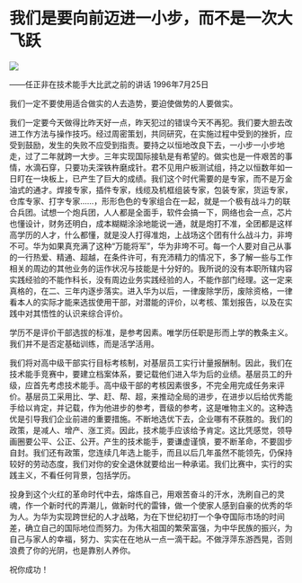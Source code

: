# 我们是要向前迈进一小步，而不是一次大飞跃
<img class="pv" src="https://api.visitor.plantree.me/visitor-badge/pv?namespace=plantree.me&key=renzhengfei-speeches/我们是要向前迈进一小步而不是一次大飞跃.md">


——任正非在技术能手大比武之前的讲话
1996年7月25日

我们一定不要使用适合做实的人去造势，要迫使做势的人要做实。

我们一定要今天做得比昨天好一点，昨天犯过的错误今天不再犯。我们要大胆去改进工作方法与操作技巧。经过周密策划，共同研究，在实施过程中受到的挫折，应受到鼓励，发生的失败不应受到指责。要持之以恒地改良下去，一小步一小步地走，过了二年就跨一大步。三年实现国际接轨是有希望的。做实也是一件艰苦的事情，水滴石穿，只要功夫深铁杵磨成针。君不见用户板测试组，持之以恒数年如一日盯在一块板上，已产生了巨大的成绩。我们这个时代需要的是专家，而不是万金油式的通才。焊接专家，插件专家，线缆及机框组装专家，包装专家，货运专家，仓库专家、打字专家……，形形色色的专家组合在一起，就是一个极有战斗力的联合兵团。试想一个炮兵团，人人都是全面手，软件会搞一下，网络也会一点，芯片也懂设计，财务还明白，成本糊糊涂涂地能说一通，就是炮打不准，全团都是这样高学历的人才，什么都懂，就是没人打得准炮，上战场这个团有什么战斗力，非垮不可。华为如果真充满了这种“万能将军”，华为非垮不可。每一个人要对自己从事的一行热爱、精通、超越，在条件许可，有充沛精力的情况下，多了解一些与工作相关的周边的其他业务的运作状况与技能是十分好的。我所说的没有本职所辖内容实践经验的不能作科长，没有周边业务实践经验的人，不能作部门经理。这一定来真格的，在二、三年内逐步落实。进入华为以后，一律废除学历，废除资格，一律看本人的实际才能来选拔使用干部，对潜能的评价，以考核、策划报告，以及在实践中对其悟性的认识来综合评价。

学历不是评价干部选拔的标准，是参考因素。唯学历任职是形而上学的教条主义。我们并不是否定基础训练，而是活学活用。

我们将对高中级干部实行目标考核制，对基层员工实行计量报酬制。因此，我们在技术能手竞赛中，要建立档案体系，要记载他们进入华为后的业绩。基层员工的升级，应首先考虑技术能手。高中级干部的考核因素很多，不完全用完成任务来评价。基层员工采用比、学、赶、帮、超，来推动全局的进步，在进步以后给优秀能手给以肯定，并记载，作为他进步的参考，晋级的参考，这是唯物主义的。这种选优是引导我们企业前进的重要措施。不断地选优下去，企业哪有不获胜的。我们的政策，是减人、增产、涨工资。因此，技术能手应该给予肯定。这比凭感觉，领导画圈要公平、公正、公开。产生的技术能手，要谦虚谨慎，要不断革命，不要固步自封。我们还有政策，您连续几年选上能手，而且以后几年虽然不能领先，仍保持较好的劳动态度，我们对你的安全退休就要给出一种承诺。我们比赛中，实行的实践主义，不看任何背景，包括学历。

投身到这个火红的革命时代中去，熔炼自己，用艰苦奋斗的汗水，洗刷自己的灵魂，作一个新时代的弄潮儿，做新时代的雷锋，做一个使家人感到自豪的优秀的华为人。为华为实现跨世纪的人才战略，为在下世纪初打一个争夺国际市场的时间差，确立自己的国际地位而努力。为伟大祖国的繁荣富强，为中华民族的振兴，为自己与家人的幸福，努力、实实在在地从一点一滴干起。不做浮萍东游西晃，否则浪费了你的光阴，也是靠别人养你。

  祝你成功！
